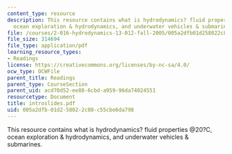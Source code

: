 ```yaml
---
content_type: resource
description: This resource contains what is hydrodynamics? fluid properties @20?C,
  ocean exploration & hydrodynamics, and underwater vehicles & submarines.
file: /courses/2-016-hydrodynamics-13-012-fall-2005/005a2dfb01d258022c80c55cbe6da798_introslides.pdf
file_size: 314694
file_type: application/pdf
learning_resource_types:
- Readings
license: https://creativecommons.org/licenses/by-nc-sa/4.0/
ocw_type: OCWFile
parent_title: Readings
parent_type: CourseSection
parent_uid: acd70d52-ee88-6cbd-a959-96da74024551
resourcetype: Document
title: introslides.pdf
uid: 005a2dfb-01d2-5802-2c80-c55cbe6da798
---
```

This resource contains what is hydrodynamics? fluid properties @20?C, ocean exploration & hydrodynamics, and underwater vehicles & submarines.
